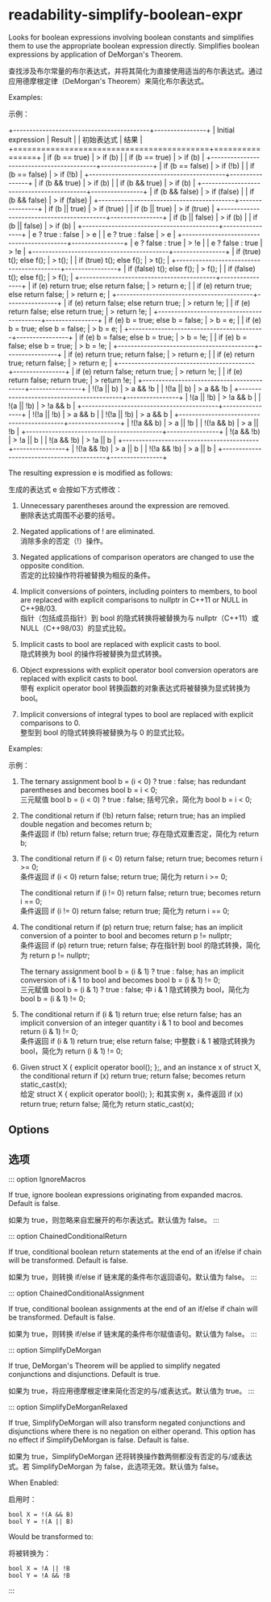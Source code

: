 # readability-simplify-boolean-expr

Looks for boolean expressions involving boolean constants and simplifies them to use the appropriate boolean expression directly. Simplifies boolean expressions by application of DeMorgan's Theorem.

查找涉及布尔常量的布尔表达式，并将其简化为直接使用适当的布尔表达式。通过应用德摩根定律（DeMorgan's Theorem）来简化布尔表达式。

Examples:

示例：

+------------------------------------------+----------------+
| Initial expression | Result |
| 初始表达式 | 结果 |
+==========================================+================+
| if (b == true) | > if (b) |
| if (b == true) | > if (b) |
+------------------------------------------+----------------+
| if (b == false) | > if (!b) |
| if (b == false) | > if (!b) |
+------------------------------------------+----------------+
| if (b && true) | > if (b) |
| if (b && true) | > if (b) |
+------------------------------------------+----------------+
| if (b && false) | > if (false) |
| if (b && false) | > if (false) |
+------------------------------------------+----------------+
| if (b || true) | > if (true) |
| if (b || true) | > if (true) |
+------------------------------------------+----------------+
| if (b || false) | > if (b) |
| if (b || false) | > if (b) |
+------------------------------------------+----------------+
| e ? true : false | > e |
| e ? true : false | > e |
+------------------------------------------+----------------+
| e ? false : true | > !e |
| e ? false : true | > !e |
+------------------------------------------+----------------+
| if (true) t(); else f(); | > t(); |
| if (true) t(); else f(); | > t(); |
+------------------------------------------+----------------+
| if (false) t(); else f(); | > f(); |
| if (false) t(); else f(); | > f(); |
+------------------------------------------+----------------+
| if (e) return true; else return false; | > return e; |
| if (e) return true; else return false; | > return e; |
+------------------------------------------+----------------+
| if (e) return false; else return true; | > return !e; |
| if (e) return false; else return true; | > return !e; |
+------------------------------------------+----------------+
| if (e) b = true; else b = false; | > b = e; |
| if (e) b = true; else b = false; | > b = e; |
+------------------------------------------+----------------+
| if (e) b = false; else b = true; | > b = !e; |
| if (e) b = false; else b = true; | > b = !e; |
+------------------------------------------+----------------+
| if (e) return true; return false; | > return e; |
| if (e) return true; return false; | > return e; |
+------------------------------------------+----------------+
| if (e) return false; return true; | > return !e; |
| if (e) return false; return true; | > return !e; |
+------------------------------------------+----------------+
| !(!a || b) | > a && !b |
| !(!a || b) | > a && !b |
+------------------------------------------+----------------+
| !(a || !b) | > !a && b |
| !(a || !b) | > !a && b |
+------------------------------------------+----------------+
| !(!a || !b) | > a && b |
| !(!a || !b) | > a && b |
+------------------------------------------+----------------+
| !(!a && b) | > a || !b |
| !(!a && b) | > a || !b |
+------------------------------------------+----------------+
| !(a && !b) | > !a || b |
| !(a && !b) | > !a || b |
+------------------------------------------+----------------+
| !(!a && !b) | > a || b |
| !(!a && !b) | > a || b |
+------------------------------------------+----------------+

The resulting expression e is modified as follows:

生成的表达式 e 会按如下方式修改：

1. Unnecessary parentheses around the expression are removed.  
   删除表达式周围不必要的括号。

2. Negated applications of ! are eliminated.  
   消除多余的否定（!）操作。

3. Negated applications of comparison operators are changed to use the opposite condition.  
   否定的比较操作符将被替换为相反的条件。

4. Implicit conversions of pointers, including pointers to members, to bool are replaced with explicit comparisons to nullptr in C++11 or NULL in C++98/03.  
   指针（包括成员指针）到 bool 的隐式转换将被替换为与 nullptr（C++11）或 NULL（C++98/03）的显式比较。

5. Implicit casts to bool are replaced with explicit casts to bool.  
   隐式转换为 bool 的操作将被替换为显式转换。

6. Object expressions with explicit operator bool conversion operators are replaced with explicit casts to bool.  
   带有 explicit operator bool 转换函数的对象表达式将被替换为显式转换为 bool。

7. Implicit conversions of integral types to bool are replaced with explicit comparisons to 0.  
   整型到 bool 的隐式转换将被替换为与 0 的显式比较。

Examples:

示例：

1. The ternary assignment bool b = (i < 0) ? true : false; has redundant parentheses and becomes bool b = i < 0;  
   三元赋值 bool b = (i < 0) ? true : false; 括号冗余，简化为 bool b = i < 0;

2. The conditional return if (!b) return false; return true; has an implied double negation and becomes return b;  
   条件返回 if (!b) return false; return true; 存在隐式双重否定，简化为 return b;

3. The conditional return if (i < 0) return false; return true; becomes return i >= 0;  
   条件返回 if (i < 0) return false; return true; 简化为 return i >= 0;

   The conditional return if (i != 0) return false; return true; becomes return i == 0;  
   条件返回 if (i != 0) return false; return true; 简化为 return i == 0;

4. The conditional return if (p) return true; return false; has an implicit conversion of a pointer to bool and becomes return p != nullptr;  
   条件返回 if (p) return true; return false; 存在指针到 bool 的隐式转换，简化为 return p != nullptr;

   The ternary assignment bool b = (i & 1) ? true : false; has an implicit conversion of i & 1 to bool and becomes bool b = (i & 1) != 0;  
   三元赋值 bool b = (i & 1) ? true : false; 中 i & 1 隐式转换为 bool，简化为 bool b = (i & 1) != 0;

5. The conditional return if (i & 1) return true; else return false; has an implicit conversion of an integer quantity i & 1 to bool and becomes return (i & 1) != 0;  
   条件返回 if (i & 1) return true; else return false; 中整数 i & 1 被隐式转换为 bool，简化为 return (i & 1) != 0;

6. Given struct X { explicit operator bool(); };, and an instance x of struct X, the conditional return if (x) return true; return false; becomes return static_cast<bool>(x);  
   给定 struct X { explicit operator bool(); }; 和其实例 x，条件返回 if (x) return true; return false; 简化为 return static_cast<bool>(x);

## Options

## 选项

::: option
IgnoreMacros

If true, ignore boolean expressions originating from expanded macros. Default is false.

如果为 true，则忽略来自宏展开的布尔表达式。默认值为 false。
:::

::: option
ChainedConditionalReturn

If true, conditional boolean return statements at the end of an if/else if chain will be transformed. Default is false.

如果为 true，则转换 if/else if 链末尾的条件布尔返回语句。默认值为 false。
:::

::: option
ChainedConditionalAssignment

If true, conditional boolean assignments at the end of an if/else if chain will be transformed. Default is false.

如果为 true，则转换 if/else if 链末尾的条件布尔赋值语句。默认值为 false。
:::

::: option
SimplifyDeMorgan

If true, DeMorgan's Theorem will be applied to simplify negated conjunctions and disjunctions. Default is true.

如果为 true，将应用德摩根定律来简化否定的与/或表达式。默认值为 true。
:::

::: option
SimplifyDeMorganRelaxed

If true, SimplifyDeMorgan will also transform negated conjunctions and disjunctions where there is no negation on either operand. This option has no effect if SimplifyDeMorgan is false. Default is false.

如果为 true，SimplifyDeMorgan 还将转换操作数两侧都没有否定的与/或表达式。若 SimplifyDeMorgan 为 false，此选项无效。默认值为 false。

When Enabled:

启用时：

```
bool X = !(A && B)
bool Y = !(A || B)
```

Would be transformed to:

将被转换为：

```
bool X = !A || !B
bool Y = !A && !B
```

:::
